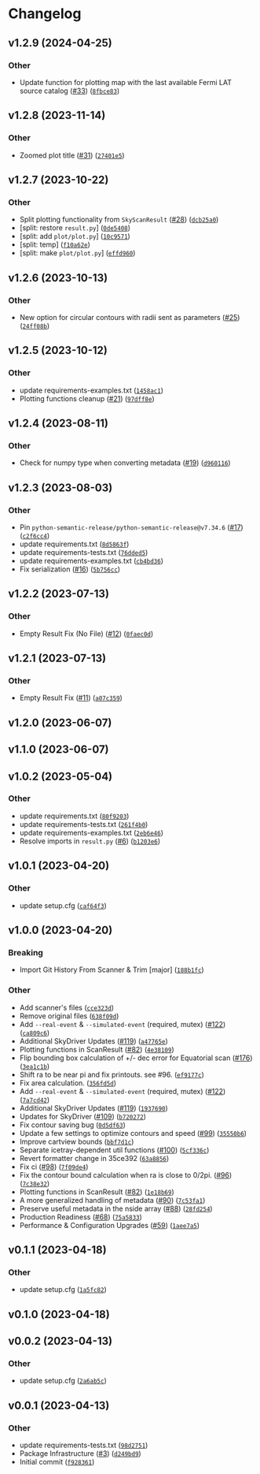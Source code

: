 # Changelog

<!--next-version-placeholder-->

## v1.2.9 (2024-04-25)

### Other

* Update function for plotting map with the last available Fermi LAT source catalog ([#33](https://github.com/icecube/skyreader/issues/33)) ([`8fbce83`](https://github.com/icecube/skyreader/commit/8fbce8301773decaad3bc1278226ad10c21cfc3a))

## v1.2.8 (2023-11-14)

### Other

* Zoomed plot title ([#31](https://github.com/icecube/skyreader/issues/31)) ([`27401e5`](https://github.com/icecube/skyreader/commit/27401e50acfa354551cef9c02903e713d63ae3b2))

## v1.2.7 (2023-10-22)

### Other

* Split plotting functionality from `SkyScanResult` ([#28](https://github.com/icecube/skyreader/issues/28)) ([`dcb25a0`](https://github.com/icecube/skyreader/commit/dcb25a0408c4986d1a4418bb1dba3f4cb9d84e75))
* [split: restore `result.py`] ([`0de5408`](https://github.com/icecube/skyreader/commit/0de5408cb4c2921a289caee7bf74046ec7c82f16))
* [split: add `plot/plot.py`] ([`10c9571`](https://github.com/icecube/skyreader/commit/10c957151699e13312cf9660568cd0b90701e4d8))
* [split: temp] ([`f10a62e`](https://github.com/icecube/skyreader/commit/f10a62e2a82d74a422af0637dd3dd146f4d5566c))
* [split: make `plot/plot.py`] ([`effd960`](https://github.com/icecube/skyreader/commit/effd960dd801eb1593fa05c2fe85e0e13d21b2f6))

## v1.2.6 (2023-10-13)

### Other

* New option for circular contours with radii sent as parameters ([#25](https://github.com/icecube/skyreader/issues/25)) ([`24ff08b`](https://github.com/icecube/skyreader/commit/24ff08b393df39da21b3d540c7e3197b7d400f29))

## v1.2.5 (2023-10-12)

### Other

* <bot> update requirements-examples.txt ([`1458ac1`](https://github.com/icecube/skyreader/commit/1458ac1d2ce9ec33512a294bd86e34f823ddd375))
* Plotting functions cleanup ([#21](https://github.com/icecube/skyreader/issues/21)) ([`97dff8e`](https://github.com/icecube/skyreader/commit/97dff8efa79d5bd480f6e947f3fe47a87e565385))

## v1.2.4 (2023-08-11)

### Other

* Check for numpy type when converting metadata ([#19](https://github.com/icecube/skyreader/issues/19)) ([`d960116`](https://github.com/icecube/skyreader/commit/d960116901da45272529e69aa7b3787a6e5d16d9))

## v1.2.3 (2023-08-03)

### Other

* Pin `python-semantic-release/python-semantic-release@v7.34.6` ([#17](https://github.com/icecube/skyreader/issues/17)) ([`c2f6cc4`](https://github.com/icecube/skyreader/commit/c2f6cc4b6bc5c489030b0d0123dde156cc79682d))
* <bot> update requirements.txt ([`8d5863f`](https://github.com/icecube/skyreader/commit/8d5863f4077404fc9e68b198199544fa3a36bb7c))
* <bot> update requirements-tests.txt ([`76dded5`](https://github.com/icecube/skyreader/commit/76dded5feeccf05babdfead4b1ca54251bb0e731))
* <bot> update requirements-examples.txt ([`cb4bd36`](https://github.com/icecube/skyreader/commit/cb4bd3625b092eaaa0aa8392b89fa666c6024657))
* Fix serialization ([#16](https://github.com/icecube/skyreader/issues/16)) ([`5b756cc`](https://github.com/icecube/skyreader/commit/5b756cc271f958d6e1cf620f569a926af66c62d0))

## v1.2.2 (2023-07-13)

### Other

* Empty Result Fix (No File) ([#12](https://github.com/icecube/skyreader/issues/12)) ([`0faec0d`](https://github.com/icecube/skyreader/commit/0faec0dd6c3c8fdcc43a03429ecddd98c5cd3de4))

## v1.2.1 (2023-07-13)

### Other

* Empty Result Fix ([#11](https://github.com/icecube/skyreader/issues/11)) ([`a07c359`](https://github.com/icecube/skyreader/commit/a07c359190942de4a969e3f116d2cdbe3d93dac6))

## v1.2.0 (2023-06-07)



## v1.1.0 (2023-06-07)



## v1.0.2 (2023-05-04)
### Other
* <bot> update requirements.txt ([`80f9203`](https://github.com/icecube/skyreader/commit/80f920397b36fd3e74134da331fce4c35a0d8474))
* <bot> update requirements-tests.txt ([`261f4b0`](https://github.com/icecube/skyreader/commit/261f4b0a62e730f5ca03f94e5e3ddcdf2984a1ff))
* <bot> update requirements-examples.txt ([`2eb6e46`](https://github.com/icecube/skyreader/commit/2eb6e46877279e769fceda9f47458bbeb2d2518e))
* Resolve imports in `result.py` ([#6](https://github.com/icecube/skyreader/issues/6)) ([`b1203e6`](https://github.com/icecube/skyreader/commit/b1203e66aca26a90e56e06919921078c2127a957))

## v1.0.1 (2023-04-20)
### Other
* <bot> update setup.cfg ([`caf64f3`](https://github.com/icecube/skyreader/commit/caf64f3ed82a65d46fdc2875986c02250871150e))

## v1.0.0 (2023-04-20)
### Breaking
* Import Git History From Scanner & Trim [major] ([`188b1fc`](https://github.com/icecube/skyreader/commit/188b1fc6f0f0e648c877157c3f681ba2426185f5))

### Other
* Add scanner's files ([`cce323d`](https://github.com/icecube/skyreader/commit/cce323d2d9ac56476e4b75b0c1a61c5937adac4c))
* Remove original files ([`638f09d`](https://github.com/icecube/skyreader/commit/638f09d0611ae7ba4bbb9ce844d5ffae07d08f6b))
* Add `--real-event` & `--simulated-event` (required, mutex) ([#122](https://github.com/icecube/skyreader/issues/122)) ([`ca809c6`](https://github.com/icecube/skyreader/commit/ca809c677deca5e7413d97156fd1d1598720d23c))
* Additional SkyDriver Updates ([#119](https://github.com/icecube/skyreader/issues/119)) ([`a47765e`](https://github.com/icecube/skyreader/commit/a47765e1db2b4a2ba6175762f76fc7460e4b43eb))
* Plotting functions in ScanResult ([#82](https://github.com/icecube/skyreader/issues/82)) ([`4e38109`](https://github.com/icecube/skyreader/commit/4e38109a6b1f2fb0dea1b5056dd080506cd783e1))
* Flip bounding box calculation of +/- dec error for Equatorial scan ([#176](https://github.com/icecube/skyreader/issues/176)) ([`3ea1c1b`](https://github.com/icecube/skyreader/commit/3ea1c1bcf733f97c7e7087f80ee2b5b46d2c6ec9))
* Shift ra to be near pi and fix printouts. see #96. ([`ef9177c`](https://github.com/icecube/skyreader/commit/ef9177c0464bd46d7aac51c96638e313b4571cdf))
* Fix area calculation. ([`356fd5d`](https://github.com/icecube/skyreader/commit/356fd5d63353b407de29810c72b8054dfd692aad))
* Add `--real-event` & `--simulated-event` (required, mutex) ([#122](https://github.com/icecube/skyreader/issues/122)) ([`7a7cd42`](https://github.com/icecube/skyreader/commit/7a7cd42e3fc12d001c38a35358f4a05940249f68))
* Additional SkyDriver Updates ([#119](https://github.com/icecube/skyreader/issues/119)) ([`1937690`](https://github.com/icecube/skyreader/commit/19376903100a5e0755cab486e05d3d082a1dc6d0))
* Updates for SkyDriver ([#109](https://github.com/icecube/skyreader/issues/109)) ([`b720272`](https://github.com/icecube/skyreader/commit/b7202727de710c84189bf15f1f4ae07607829c55))
* Fix contour saving bug ([`0d5df63`](https://github.com/icecube/skyreader/commit/0d5df63fa19cf8a08ac8a7f6b095a941a4a479b1))
* Update a few settings to optimize contours and speed ([#99](https://github.com/icecube/skyreader/issues/99)) ([`35550b6`](https://github.com/icecube/skyreader/commit/35550b6cc9b692ca7edf97740eacd6ae1e275afa))
* Improve cartview bounds ([`bbf7d1c`](https://github.com/icecube/skyreader/commit/bbf7d1c3922f6525b1e70dd5df817933e14ff01f))
* Separate icetray-dependent util functions ([#100](https://github.com/icecube/skyreader/issues/100)) ([`5cf336c`](https://github.com/icecube/skyreader/commit/5cf336cd36e088c35de1e886c54f6412909cc3fe))
* Revert formatter change in 35ce392 ([`63a8856`](https://github.com/icecube/skyreader/commit/63a8856bf9816bfd96e239fd428ad520ec96caf1))
* Fix ci ([#98](https://github.com/icecube/skyreader/issues/98)) ([`7f09de4`](https://github.com/icecube/skyreader/commit/7f09de48985692e940f49ed67829ecd7c7f00b19))
* Fix the contour bound calculation when ra is close to 0/2pi. ([#96](https://github.com/icecube/skyreader/issues/96)) ([`7c38e32`](https://github.com/icecube/skyreader/commit/7c38e321a1ad67aea7c6b1e33ce5644c45ccf030))
* Plotting functions in ScanResult ([#82](https://github.com/icecube/skyreader/issues/82)) ([`1e18b69`](https://github.com/icecube/skyreader/commit/1e18b6979654055713a3458c6fd402a556609c69))
* A more generalized handling of metadata ([#90](https://github.com/icecube/skyreader/issues/90)) ([`7c53fa1`](https://github.com/icecube/skyreader/commit/7c53fa152a230c29dfc806b73e50b324b879a441))
* Preserve useful metadata in the nside array ([#88](https://github.com/icecube/skyreader/issues/88)) ([`28fd254`](https://github.com/icecube/skyreader/commit/28fd254007874889f014c205c67b912cd212e3ef))
* Production Readiness ([#68](https://github.com/icecube/skyreader/issues/68)) ([`75a5833`](https://github.com/icecube/skyreader/commit/75a5833f07c8ce5985e6710452b9771f6569fb70))
* Performance & Configuration Upgrades ([#59](https://github.com/icecube/skyreader/issues/59)) ([`1aee7a5`](https://github.com/icecube/skyreader/commit/1aee7a5b5978f32dc8cbcacb6baee3accff89dff))

## v0.1.1 (2023-04-18)
### Other
* <bot> update setup.cfg ([`1a5fc82`](https://github.com/icecube/skyreader/commit/1a5fc82a91f5774800a62aed20e4987805f714bc))

## v0.1.0 (2023-04-18)


## v0.0.2 (2023-04-13)
### Other
* <bot> update setup.cfg ([`2a6ab5c`](https://github.com/icecube/skyreader/commit/2a6ab5c2ac89b9ef3ad828d62ef932e75e0d3970))

## v0.0.1 (2023-04-13)
### Other
* <bot> update requirements-tests.txt ([`98d2751`](https://github.com/icecube/skyreader/commit/98d2751442b8a82d9e2bb57712d30275620bfcd9))
* Package Infrastructure ([#3](https://github.com/icecube/skyreader/issues/3)) ([`d249bd9`](https://github.com/icecube/skyreader/commit/d249bd9abc20843c0d819abd6625ca3888f3d1e4))
* Initial commit ([`f928361`](https://github.com/icecube/skyreader/commit/f928361e5f8d0fec325f5848b5c1d41c04388ef5))
